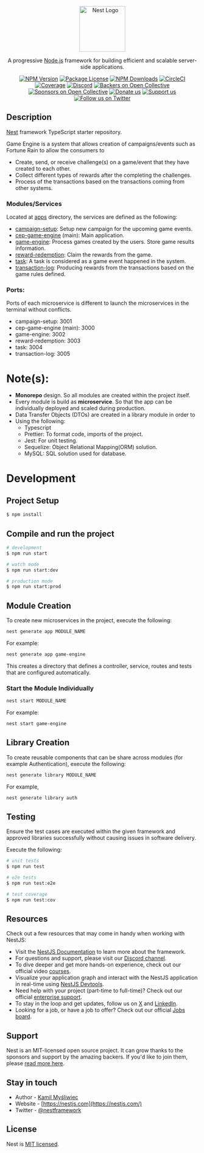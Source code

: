 <p align="center">
  <a href="http://nestjs.com/" target="blank"><img src="https://nestjs.com/img/logo-small.svg" width="120" alt="Nest Logo" /></a>
</p>

[circleci-image]: https://img.shields.io/circleci/build/github/nestjs/nest/master?token=abc123def456
[circleci-url]: https://circleci.com/gh/nestjs/nest

  <p align="center">A progressive <a href="http://nodejs.org" target="_blank">Node.js</a> framework for building efficient and scalable server-side applications.</p>
    <p align="center">
<a href="https://www.npmjs.com/~nestjscore" target="_blank"><img src="https://img.shields.io/npm/v/@nestjs/core.svg" alt="NPM Version" /></a>
<a href="https://www.npmjs.com/~nestjscore" target="_blank"><img src="https://img.shields.io/npm/l/@nestjs/core.svg" alt="Package License" /></a>
<a href="https://www.npmjs.com/~nestjscore" target="_blank"><img src="https://img.shields.io/npm/dm/@nestjs/common.svg" alt="NPM Downloads" /></a>
<a href="https://circleci.com/gh/nestjs/nest" target="_blank"><img src="https://img.shields.io/circleci/build/github/nestjs/nest/master" alt="CircleCI" /></a>
<a href="https://coveralls.io/github/nestjs/nest?branch=master" target="_blank"><img src="https://coveralls.io/repos/github/nestjs/nest/badge.svg?branch=master#9" alt="Coverage" /></a>
<a href="https://discord.gg/G7Qnnhy" target="_blank"><img src="https://img.shields.io/badge/discord-online-brightgreen.svg" alt="Discord"/></a>
<a href="https://opencollective.com/nest#backer" target="_blank"><img src="https://opencollective.com/nest/backers/badge.svg" alt="Backers on Open Collective" /></a>
<a href="https://opencollective.com/nest#sponsor" target="_blank"><img src="https://opencollective.com/nest/sponsors/badge.svg" alt="Sponsors on Open Collective" /></a>
  <a href="https://paypal.me/kamilmysliwiec" target="_blank"><img src="https://img.shields.io/badge/Donate-PayPal-ff3f59.svg" alt="Donate us"/></a>
    <a href="https://opencollective.com/nest#sponsor"  target="_blank"><img src="https://img.shields.io/badge/Support%20us-Open%20Collective-41B883.svg" alt="Support us"></a>
  <a href="https://twitter.com/nestframework" target="_blank"><img src="https://img.shields.io/twitter/follow/nestframework.svg?style=social&label=Follow" alt="Follow us on Twitter"></a>
</p>
  <!--[![Backers on Open Collective](https://opencollective.com/nest/backers/badge.svg)](https://opencollective.com/nest#backer)
  [![Sponsors on Open Collective](https://opencollective.com/nest/sponsors/badge.svg)](https://opencollective.com/nest#sponsor)-->

## Description

[Nest](https://github.com/nestjs/nest) framework TypeScript starter repository.

Game Engine is a system that allows creation of campaigns/events such as Fortune Rain to allow the consumers to
* Create, send, or receive challenge(s) on a game/event that they have created to each other.
* Collect different types of rewards after the completing the challenges.
* Process of the transactions based on the transactions coming from other systems.


### Modules/Services
Located at [apps](apps) directory, the services are defined as the following:

* [campaign-setup](apps%2Fcampaign-setup): Setup new campaign for the upcoming game events.
* [cep-game-engine](apps%2Fcep-game-engine) (main): Main application.
* [game-engine](apps%2Fgame-engine): Process games created by the users. Store game results information.
* [reward-redemption](apps%2Freward-redemption): Claim the rewards from the game.
* [task](apps%2Ftask): A task is considered as a game event happened in the system.
* [transaction-log](apps%2Ftransaction-log): Producing rewards from the transactions based on the game rules defined.


### Ports:
Ports of each microservice is different to launch the microservices in the terminal without conflicts.
* campaign-setup: 3001
* cep-game-engine (main): 3000
* game-engine: 3002
* reward-redemption: 3003
* task: 3004
* transaction-log: 3005

# Note(s):
* **Monorepo** design. So all modules are created within the project itself.
* Every module is build as **microservice**. So that the app can be individually deployed and scaled during production.
* Data Transfer Objects (DTOs) are created in a library module in order to
* Using the following:
  * Typescript
  * Prettier: To format code, imports of the project.
  * Jest: For unit testing.
  * Sequelize: Object Relational Mapping(ORM) solution.
  * MySQL: SQL solution used for database.

# Development

## Project Setup

```bash
$ npm install
```

## Compile and run the project

```bash
# development
$ npm run start

# watch mode
$ npm run start:dev

# production mode
$ npm run start:prod
```

## Module Creation
To create new microservices in the project, execute the following:

```bash
nest generate app MODULE_NAME
```

For example:
```bash
nest generate app game-engine
```

This creates a directory that defines a controller, service, routes and tests that are configured automatically.

### Start the Module Individually
```bash
nest start MODULE_NAME
```

For example:
```bash
nest start game-engine
```

## Library Creation
To create reusable components that can be share across modules (for example Authentication), execute the following:

```bash
nest generate library MODULE_NAME
```

For example,
```bash
nest generate library auth
```

## Testing

Ensure the test cases are executed within the given framework and approved libraries successfully without causing issues in software delivery.

Execute the following:
```bash
# unit tests
$ npm run test

# e2e tests
$ npm run test:e2e

# test coverage
$ npm run test:cov
```

## Resources

Check out a few resources that may come in handy when working with NestJS:

- Visit the [NestJS Documentation](https://docs.nestjs.com) to learn more about the framework.
- For questions and support, please visit our [Discord channel](https://discord.gg/G7Qnnhy).
- To dive deeper and get more hands-on experience, check out our official video [courses](https://courses.nestjs.com/).
- Visualize your application graph and interact with the NestJS application in real-time using [NestJS Devtools](https://devtools.nestjs.com).
- Need help with your project (part-time to full-time)? Check out our official [enterprise support](https://enterprise.nestjs.com).
- To stay in the loop and get updates, follow us on [X](https://x.com/nestframework) and [LinkedIn](https://linkedin.com/company/nestjs).
- Looking for a job, or have a job to offer? Check out our official [Jobs board](https://jobs.nestjs.com).

## Support

Nest is an MIT-licensed open source project. It can grow thanks to the sponsors and support by the amazing backers. If you'd like to join them, please [read more here](https://docs.nestjs.com/support).

## Stay in touch

- Author - [Kamil Myśliwiec](https://twitter.com/kammysliwiec)
- Website - [https://nestjs.com](https://nestjs.com/)
- Twitter - [@nestframework](https://twitter.com/nestframework)

## License

Nest is [MIT licensed](https://github.com/nestjs/nest/blob/master/LICENSE).
